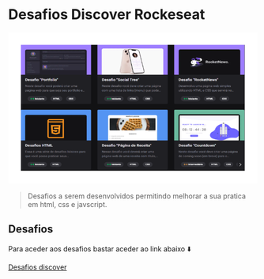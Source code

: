 # Desafios Discover Rockeseat

<img src="desafiosdiscover.png" alt="desafios do discover">

> Desafios a serem desenvolvidos permitindo melhorar a sua pratica em html, css e javscript.

## Desafios

Para aceder aos desafios bastar aceder ao link abaixo ⬇️

<a href="https://app.rocketseat.com.br/discover/challenges"> Desafios discover</a>